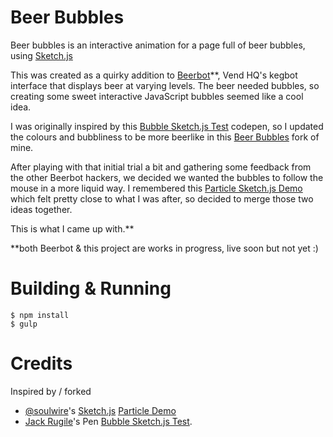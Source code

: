 # Beer Bubbles
Beer bubbles is an interactive animation for a page full of beer bubbles, using [Sketch.js](https://github.com/soulwire/sketch.js)

This was created as a quirky addition to [Beerbot](http://beerbot.vendhq.com)**, Vend HQ's kegbot interface that displays beer at varying levels. The beer needed bubbles, so creating some sweet interactive JavaScript bubbles seemed like a cool idea.

I was originally inspired by this [Bubble Sketch.js Test](http://codepen.io/jackrugile/pen/IjKLt/) codepen, so I updated the colours and bubbliness to be more beerlike in this [Beer Bubbles](http://codepen.io/sehsarah/pen/RPbJOd) fork of mine.

After playing with that initial trial a bit and gathering some feedback from the other Beerbot hackers, we decided we wanted the bubbles to follow the mouse in a more liquid way. I remembered this [Particle Sketch.js Demo](http://soulwire.github.io/sketch.js/examples/particles.html) which felt pretty close to what I was after, so decided to merge those two ideas together.

This is what I came up with.**

**both Beerbot & this project are works in progress, live soon but not yet :)


# Building & Running

```
$ npm install
$ gulp
```

# Credits

Inspired by / forked
- [@soulwire](https://github.com/soulwire)'s [Sketch.js](https://github.com/soulwire/sketch.js) [Particle Demo](http://soulwire.github.io/sketch.js/examples/particles.html) 
- [Jack Rugile](http://codepen.io/jackrugile/)'s Pen [Bubble Sketch.js Test](http://codepen.io/jackrugile/pen/IjKLt/).
